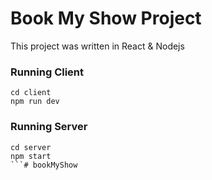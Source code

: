 # Book My Show Project


This project was written in React & Nodejs


### Running Client

```
cd client
npm run dev
```

### Running Server

```
cd server
npm start
```# bookMyShow
